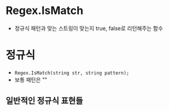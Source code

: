 # Regex.IsMatch
- 정규식 패턴과 맞는 스트링이 맞는지 true, false로 리턴해주는 함수

# 정규식
- `Regex.IsMatch(string str, string pattern);`
- 보통 패턴은 ""

## 일반적인 정규식 표현들

